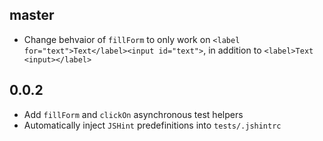 master
------

* Change behvaior of `fillForm` to only work on
  `<label for="text">Text</label><input id="text">`, in addition to
  `<label>Text <input></label>`

0.0.2
-----

* Add `fillForm` and `clickOn` asynchronous test helpers
* Automatically inject `JSHint` predefinitions into `tests/.jshintrc`
